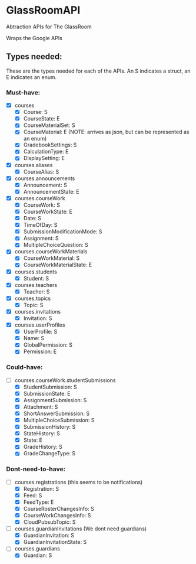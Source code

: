 # GlassRoomAPI

Abtraction APIs for The GlassRoom

Wraps the Google APIs

## Types needed:
These are the types needed for each of the APIs. An S indicates a struct, an E indicates an enum.

### Must-have:
- [x] courses
  - [x] Course: S
  - [x] CourseState: E
  - [x] CourseMaterialSet: S
  - [x] CourseMaterial: E (NOTE: arrives as json, but can be represented as an enum)
  - [x] GradebookSettings: S
  - [x] CalculationType: E
  - [x] DisplaySetting: E

- [x] courses.aliases
  - [x] CourseAlias: S

- [x] courses.announcements
  - [x] Announcement: S
  - [x] AnnouncementState: E

- [x] courses.courseWork
  - [x] CourseWork: S
  - [x] CourseWorkState: E
  - [x] Date: S
  - [x] TimeOfDay: S
  - [x] SubmissionModificationMode: S
  - [x] Assignment: S
  - [x] MultipleChoiceQuestion: S

- [x] courses.courseWorkMaterials
  - [x] CourseWorkMaterial: S
  - [x] CourseWorkMaterialState: E

- [x] courses.students
  - [x] Student: S

- [x] courses.teachers
  - [x] Teacher: S

- [x] courses.topics
  - [x] Topic: S

- [x] courses.invitations
  - [x] Invitation: S

- [x] courses.userProfiles
  - [x] UserProfile: S
  - [x] Name: S
  - [x] GlobalPermission: S
  - [x] Permission: E

### Could-have:
- [ ] courses.courseWork.studentSubmissions
  - [x] StudentSubmission: S
  - [x] SubmissionState: E
  - [x] AssignmentSubmission: S
  - [x] Attachment: S
  - [x] ShortAnswerSubmission: S
  - [x] MultipleChoiceSubmission: S
  - [x] SubmissionHistory: S
  - [x] StateHistory: S
  - [x] State: E
  - [x] GradeHistory: S
  - [x] GradeChangeType: S

### Dont-need-to-have:
- [ ] courses.registrations (this seems to be notifications)
  - [x] Registration: S
  - [x] Feed: S
  - [x] FeedType: E
  - [x] CourseRosterChangesInfo: S
  - [x] CourseWorkChangesInfo: S
  - [x] CloudPubsubTopic: S

- [ ] courses.guardianInvitations (We dont need guardians)
  - [x] GuardianInvitation: S
  - [x] GuardianInvitationState: S

- [ ] courses.guardians
  - [x] Guardian: S
